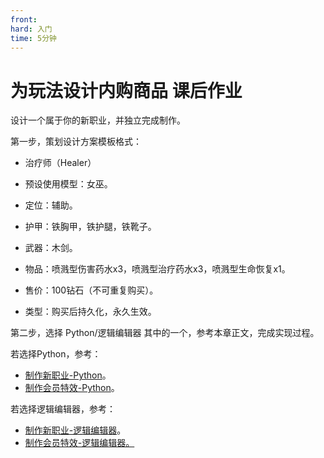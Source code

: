 ```yaml
---
front:
hard: 入门
time: 5分钟
---
```

# 为玩法设计内购商品  课后作业

设计一个属于你的新职业，并独立完成制作。

第一步，策划设计方案模板格式：

- 治疗师（Healer）

- 预设使用模型：女巫。

- 定位：辅助。

- 护甲：铁胸甲，铁护腿，铁靴子。

- 武器：木剑。

- 物品：喷溅型伤害药水x3，喷溅型治疗药水x3，喷溅型生命恢复x1。

- 售价：100钻石（不可重复购买）。

- 类型：购买后持久化，永久生效。



第二步，选择 Python/逻辑编辑器 其中的一个，参考本章正文，完成实现过程。

若选择Python，参考：

- [制作新职业-Python](./4-为玩法设计内购商品.html?catalog=1#Python程序向实战-制作新职业)。
- [制作会员特效-Python](./4-为玩法设计内购商品.html?catalog=1#Python程序向实战-制作会员特效)。

若选择逻辑编辑器，参考：

- [制作新职业-逻辑编辑器](./4-为玩法设计内购商品.html?catalog=1#逻辑编辑器程序向实战-制作新职业)。
- [制作会员特效-逻辑编辑器。](./4-为玩法设计内购商品.html?catalog=1#逻辑编辑器程序向实战-制作会员特效)

